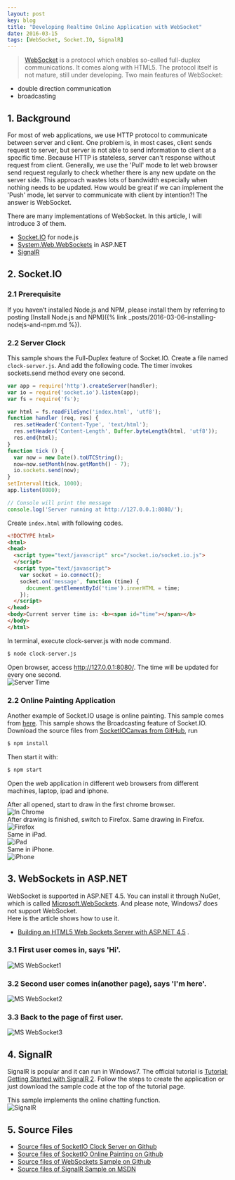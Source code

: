 ```yaml
---
layout: post
key: blog
title: "Developing Realtime Online Application with WebSocket"
date: 2016-03-15
tags: [WebSocket, Socket.IO, SignalR]
---
```


> [WebSocket](https://en.wikipedia.org/wiki/WebSocket) is a protocol which enables so-called full-duplex communications. It comes along with HTML5. The protocol itself is not mature, still under developing. Two main features of WebSocket:
* double direction communication
* broadcasting

## 1. Background
For most of web applications, we use HTTP protocol to communicate between server and client. One problem is, in most cases, client sends request to server, but server is not able to send information to client at a specific time. Because HTTP is stateless, server can't response without request from client. Generally, we use the 'Pull' mode to let web browser send request regularly to check whether there is any new update on the server side. This approach wastes lots of bandwidth especially when nothing needs to be updated. How would be great if we can implement the 'Push' mode, let server to communicate with client by intention?! The answer is WebSocket.

There are many implementations of WebSocket. In this article, I will introduce 3 of them.
 * [Socket.IO](http://socket.io/) for node.js
 * [System.Web.WebSockets](https://msdn.microsoft.com/en-us/hh969243.aspx) in ASP.NET
 * [SignalR](http://signalr.net/)

## 2. Socket.IO
### 2.1 Prerequisite
If you haven’t installed Node.js and NPM, please install them by referring to posting [Install Node.js and NPM]({% link _posts/2016-03-06-installing-nodejs-and-npm.md %}).
### 2.2 Server Clock
This sample shows the Full-Duplex feature of Socket.IO.
Create a file named `clock-server.js`. And add the following code. The timer invokes sockets.send method every one second.  

```javascript
var app = require('http').createServer(handler);
var io = require('socket.io').listen(app);
var fs = require('fs');

var html = fs.readFileSync('index.html', 'utf8');
function handler (req, res) {
  res.setHeader('Content-Type', 'text/html');
  res.setHeader('Content-Length', Buffer.byteLength(html, 'utf8'));
  res.end(html);
}
function tick () {
  var now = new Date().toUTCString();
  now=now.setMonth(now.getMonth() - 7);
  io.sockets.send(now);
}
setInterval(tick, 1000);
app.listen(8080);

// Console will print the message
console.log('Server running at http://127.0.0.1:8080/');
```  

Create `index.html` with following codes.  

```html
<!DOCTYPE html>
<html>
<head>
  <script type="text/javascript" src="/socket.io/socket.io.js">
  </script>
  <script type="text/javascript">
    var socket = io.connect();
    socket.on('message', function (time) {
      document.getElementById('time').innerHTML = time;
    });
  </script>
</head>
<body>Current server time is: <b><span id="time"></span></b>
</body>
</html>
```  

In terminal, execute clock-server.js with node command.
```sh
$ node clock-server.js
```
Open browser, access http://127.0.0.1:8080/. The time will be updated for every one second.  
![Server Time](/public/pics/2016-03-15/socketiotimer.png "Server Time")  

### 2.2 Online Painting Application
Another example of Socket.IO usage is online painting. This sample comes from [here](http://wesbos.com/html5-canvas-websockets-nodejs/). This sample shows the Broadcasting feature of Socket.IO.  
Download the source files from [SocketIOCanvas from GitHub](https://github.com/jojozhuang/Tutorials/tree/master/SocketIOCanvas), run
```sh
$ npm install
```
Then start it with:
```sh
$ npm start
```
Open the web application in different web browsers from different machines, laptop, ipad and iphone.

After all opened, start to draw in the first chrome browser.  
![In Chrome](/public/pics/2016-03-15/socketiopaint1.png)  
After drawing is finished, switch to Firefox. Same drawing in Firefox.  
![Firefox](/public/pics/2016-03-15/socketiopaint2.png)  
Same in iPad.  
![iPad](/public/pics/2016-03-15/socketiopaint3.png)  
Same in iPhone.  
![iPhone](/public/pics/2016-03-15/socketiopaint4.png)  

## 3. WebSockets in ASP.NET
WebSocket is supported in ASP.NET 4.5. You can install it through NuGet, which is called [Microsoft.WebSockets](http://www.nuget.org/packages/Microsoft.WebSockets/). And please note, Windows7 does not support WebSocket.  
Here is the article shows how to use it.
* [Building an HTML5 Web Sockets Server with ASP.NET 4.5](http://weblogs.asp.net/dwahlin/building-an-html5-web-sockets-server-with-asp-net-4-5) .  

### 3.1 First user comes in, says 'Hi'.  
![MS WebSocket1](/public/pics/2016-03-15/mswebsocket1.png "MS WebSocket1")  
### 3.2 Second user comes in(another page), says 'I'm here'.  
![MS WebSocket2](/public/pics/2016-03-15/mswebsocket2.png "MS WebSocket2")  
### 3.3 Back to the page of first user.
![MS WebSocket3](/public/pics/2016-03-15/mswebsocket3.png "MS WebSocket3")  

## 4. SignalR
SignalR is popular and it can run in Windows7. The official tutorial is [Tutorial: Getting Started with SignalR 2](http://www.asp.net/signalr/overview/getting-started/tutorial-getting-started-with-signalr). Follow the steps to create the application or just download the sample code at the top of the tutorial page.

This sample implements the online chatting function.  
![SignalR](/public/pics/2016-03-15/signalrsample.png "SignalR")  

## 5. Source Files
* [Source files of SocketIO Clock Server on Github](https://github.com/jojozhuang/Tutorials/tree/master/SocketIOClock)
* [Source files of SocketIO Online Painting on Github](https://github.com/jojozhuang/Tutorials/tree/master/SocketIOCanvas)
* [Source files of WebSockets Sample on Github](https://github.com/jojozhuang/Study/tree/master/DotNet/WebSockets/ASP.NET)
* [Source files of SignalR Sample on MSDN](https://code.msdn.microsoft.com/SignalR-Getting-Started-b9d18aa9)

